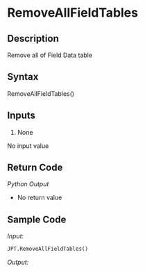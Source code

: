 # RemoveAllFieldTables

## Description

Remove all of Field Data table

## Syntax

RemoveAllFieldTables()

## Inputs

1. None

No input value

## Return Code

_Python Output_

- No return value

## Sample Code

_Input:_

```python
JPT.RemoveAllFieldTables()
```

_Output:_
